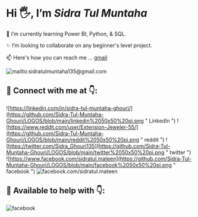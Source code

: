  # Hi 🖐, I’m *Sidra Tul Muntaha*
 🌱 I’m currently learning Power BI, Python, & SQL.
 
 ✨ I’m looking to collaborate on any beginner's level project.
 
 📫 Here's how you can reach me ...
 [gmail](mailto:sidratulmuntaha135@gmail.com)
 
   ![mailto:sidratulmuntaha135@gmail.com](https://github.com/Sidra-Tul-Muntaha-Ghouri/LOGOS/blob/main/gmail%2050x50%20pi.png "Gmail")
        
## 📎 Connect with me at 👇:

  ![https://linkedin.com/in/sidra-tul-muntaha-ghouri/](https://github.com/Sidra-Tul-Muntaha-Ghouri/LOGOS/blob/main/linkedin%2050x50%20pi.png " LinkedIn ")
  ![https://www.reddit.com/user/Extension-Jeweler-55/](https://github.com/Sidra-Tul-Muntaha-Ghouri/LOGOS/blob/main/reddit%2050x50%20pi.png " reddit ")
  ![https://twitter.com/Sidra_Ghouri135](https://github.com/Sidra-Tul-Muntaha-Ghouri/LOGOS/blob/main/twitter%2050x50%20pi.png " twitter ")
  ![https://www.facebook.com/sidratul.mateen](https://github.com/Sidra-Tul-Muntaha-Ghouri/LOGOS/blob/main/facebook%2050x50%20pi.png " facebook ")
  ![facebook.com/sidratul.mateen](https://github.com/Sidra-Tul-Muntaha-Ghouri/LOGOS/blob/main/facebook%2050x50%20pi.png " facebook ")
## 📎 Available to help with 👇:
   ![](https://github.com/Sidra-Tul-Muntaha-Ghouri/LOGOS/blob/main/facebook%2050x50%20pi.png " facebook ")
   
    
<!---
Sidra-Tul-Muntaha-Ghouri/Sidra-Tul-Muntaha-Ghouri is a ✨ special ✨ repository because its `README.md` (this file) appears on your GitHub profile.
You can click the Preview link to take a look at your changes.
--->
